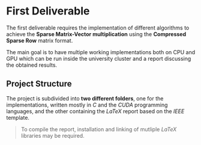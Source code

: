 # First Deliverable

The first deliverable requires the implementation of different algorithms to
achieve the **Sparse Matrix-Vector multiplication** using the **Compressed
Sparse Row** matrix format.

The main goal is to have multiple working implementations both on CPU and GPU
which can be run inside the university cluster and a report discussing the
obtained results.

## Project Structure

The project is subdivided into **two different folders**, one for the
implementations, written mostly in *C* and the *CUDA* programming languages, and
the other containing the *LaTeX* report based on the *IEEE* template.

> To compile the report, installation and linking of mutliple *LaTeX* libraries
> may be required.
